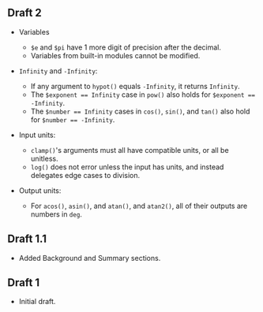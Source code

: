 ## Draft 2

* Variables
  * `$e` and `$pi` have 1 more digit of precision after the decimal.
  * Variables from built-in modules cannot be modified.

* `Infinity` and `-Infinity`:
  * If any argument to `hypot()` equals `-Infinity`, it returns `Infinity`.
  * The `$exponent == Infinity` case in `pow()` also holds for
    `$exponent == -Infinity`.
  * The `$number == Infinity` cases in `cos()`, `sin()`, and `tan()` also hold
    for `$number == -Infinity`.

* Input units:
  * `clamp()`'s arguments must all have compatible units, or all be unitless.
  * `log()` does not error unless the input has units, and instead delegates
    edge cases to division.

* Output units:
  * For `acos()`, `asin()`, and `atan()`, and `atan2()`, all of their outputs
    are numbers in `deg`.

## Draft 1.1

* Added Background and Summary sections.

## Draft 1

* Initial draft.
